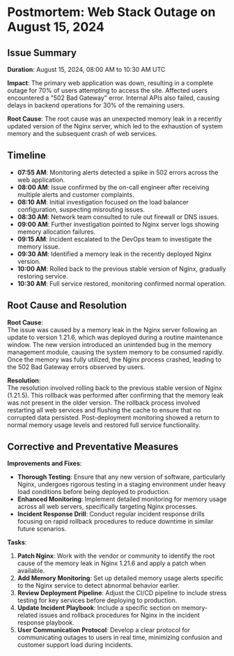 # Postmortem: Web Stack Outage on August 15, 2024

## Issue Summary
**Duration**: August 15, 2024, 08:00 AM to 10:30 AM UTC

**Impact**: The primary web application was down, resulting in a complete outage for 70% of users attempting to access the site. Affected users encountered a "502 Bad Gateway" error. Internal APIs also failed, causing delays in backend operations for 30% of the remaining users.

**Root Cause**: The root cause was an unexpected memory leak in a recently updated version of the Nginx server, which led to the exhaustion of system memory and the subsequent crash of web services.

## Timeline

- **07:55 AM**: Monitoring alerts detected a spike in 502 errors across the web application.
- **08:00 AM**: Issue confirmed by the on-call engineer after receiving multiple alerts and customer complaints.
- **08:10 AM**: Initial investigation focused on the load balancer configuration, suspecting misrouting issues.
- **08:30 AM**: Network team consulted to rule out firewall or DNS issues.
- **09:00 AM**: Further investigation pointed to Nginx server logs showing memory allocation failures.
- **09:15 AM**: Incident escalated to the DevOps team to investigate the memory issue.
- **09:30 AM**: Identified a memory leak in the recently deployed Nginx version.
- **10:00 AM**: Rolled back to the previous stable version of Nginx, gradually restoring service.
- **10:30 AM**: Full service restored, monitoring confirmed normal operation.

## Root Cause and Resolution

**Root Cause**:  
The issue was caused by a memory leak in the Nginx server following an update to version 1.21.6, which was deployed during a routine maintenance window. The new version introduced an unintended bug in the memory management module, causing the system memory to be consumed rapidly. Once the memory was fully utilized, the Nginx process crashed, leading to the 502 Bad Gateway errors observed by users. 

**Resolution**:  
The resolution involved rolling back to the previous stable version of Nginx (1.21.5). This rollback was performed after confirming that the memory leak was not present in the older version. The rollback process involved restarting all web services and flushing the cache to ensure that no corrupted data persisted. Post-deployment monitoring showed a return to normal memory usage levels and restored full service functionality.

## Corrective and Preventative Measures

**Improvements and Fixes**:
- **Thorough Testing**: Ensure that any new version of software, particularly Nginx, undergoes rigorous testing in a staging environment under heavy load conditions before being deployed to production.
- **Enhanced Monitoring**: Implement detailed monitoring for memory usage across all web servers, specifically targeting Nginx processes.
- **Incident Response Drill**: Conduct regular incident response drills focusing on rapid rollback procedures to reduce downtime in similar future scenarios.

**Tasks**:
1. **Patch Nginx**: Work with the vendor or community to identify the root cause of the memory leak in Nginx 1.21.6 and apply a patch when available.
2. **Add Memory Monitoring**: Set up detailed memory usage alerts specific to the Nginx service to detect abnormal behavior earlier.
3. **Review Deployment Pipeline**: Adjust the CI/CD pipeline to include stress testing for key services before deploying to production.
4. **Update Incident Playbook**: Include a specific section on memory-related issues and rollback procedures for Nginx in the incident response playbook.
5. **User Communication Protocol**: Develop a clear protocol for communicating outages to users in real time, minimizing confusion and customer support load during incidents.

